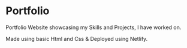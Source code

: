 # Portfolio

Portfolio Website showcasing my Skills and Projects, I have worked on.

Made using basic Html and Css & Deployed using Netlify.
